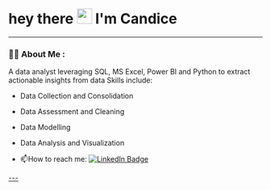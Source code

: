 #   hey there <img src="https://media.giphy.com/media/hvRJCLFzcasrR4ia7z/giphy.gif" width="30px"/> I'm Candice
---

### :woman_technologist: About Me :
A data analyst leveraging SQL, MS Excel, Power BI and Python to extract actionable insights from data
Skills include:</p>
- Data Collection and Consolidation</p>
- Data Assessment and Cleaning</p>
- Data Modelling</p>
- Data Analysis and Visualization</p>
- :mailbox:How to reach me:  <a href="https://www.linkedin.com/in/wu-candice/">
    <img src="https://img.shields.io/badge/LinkedIn-blue?style=for-the-badge&logo=linkedin&logoColor=white" alt="LinkedIn Badge"/>

</div>
---




<!-- BLOG-POST-LIST:START -->
<!-- BLOG-POST-LIST:END -->


